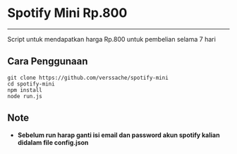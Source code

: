 # Spotify Mini Rp.800
----
Script untuk mendapatkan harga Rp.800 untuk pembelian selama 7 hari

## Cara Penggunaan
```
git clone https://github.com/verssache/spotify-mini
cd spotify-mini
npm install
node run.js
```

## Note
- **Sebelum run harap ganti isi email dan password akun spotify kalian didalam file config.json**
